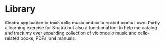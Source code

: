 Library
=======

Sinatra application to track cello music and cello related books I own. Partly a learning exercise for Sinatra but also a functional tool to help me catalog and track my ever expanding collection of violoncello music and cello-related books, PDFs, and manuals.
